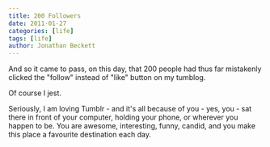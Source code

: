 ```yaml
---
title: 200 Followers
date: 2011-01-27
categories: [life]
tags: [life]
author: Jonathan Beckett
---
```


And so it came to pass, on this day, that 200 people had thus far mistakenly clicked the "follow" instead of "like" button on my tumblog.

Of course I jest.

Seriously, I am loving Tumblr - and it's all because of you - yes, you - sat there in front of your computer, holding your phone, or wherever you happen to be. You are awesome, interesting, funny, candid, and you make this place a favourite destination each day.